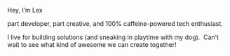 Hey, I’m Lex

part developer, part creative, and 100% caffeine-powered tech enthusiast.

I live for building solutions (and sneaking in playtime with my dog). 
Can’t wait to see what kind of awesome we can create together!

